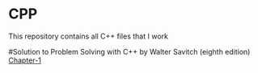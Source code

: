 # CPP
This repository contains all C++ files that I work

#Solution to Problem Solving with C++ by Walter Savitch (eighth edition)
[Chapter-1](https://www.github.com/krutikamin/CPP/tree/master/Problem_Solving_With_C%2B%2B_by_Walter_savitch_Eighth_Edition/Chapter-1)
